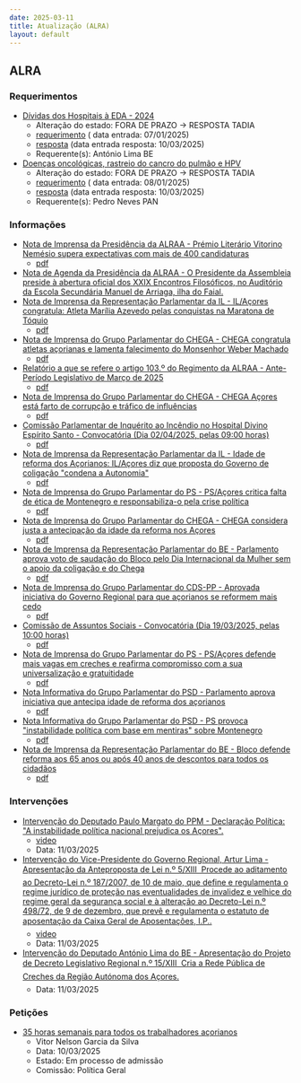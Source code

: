 ```yaml
---
date: 2025-03-11
title: Atualização (ALRA)
layout: default
---
```

## ALRA

### Requerimentos

* [Dívidas dos Hospitais à EDA - 2024](http://base.alra.pt:82/4DACTION/w_pesquisa_registo/4/8644)
  * Alteração do estado: FORA DE PRAZO → RESPOSTA TADIA
  * [requerimento](http://base.alra.pt:82/Doc_Req/XIIIreque237.pdf) ( data entrada: 07/01/2025)
  * [resposta](http://base.alra.pt:82/Doc_Req/XIIIrequeresp237.pdf) (data entrada resposta: 10/03/2025)
  * Requerente(s): António Lima BE
* [Doenças oncológicas, rastreio do cancro do pulmão e HPV](http://base.alra.pt:82/4DACTION/w_pesquisa_registo/4/8646)
  * Alteração do estado: FORA DE PRAZO → RESPOSTA TADIA
  * [requerimento](http://base.alra.pt:82/Doc_Req/XIIIreque238.pdf) ( data entrada: 08/01/2025)
  * [resposta](http://base.alra.pt:82/Doc_Req/XIIIrequeresp238.pdf) (data entrada resposta: 10/03/2025)
  * Requerente(s): Pedro Neves PAN

### Informações

* [Nota de Imprensa da Presidência da ALRAA - Prémio Literário Vitorino Nemésio supera expectativas com mais de 400 candidaturas](http://base.alra.pt:82/4DACTION/w_pesquisa_registo/8/21292)
  * [pdf](http://base.alra.pt:82/Doc_Noticias/NI21292.pdf)
* [Nota de Agenda da Presidência da ALRAA - O Presidente da Assembleia preside à abertura oficial dos XXIX Encontros Filosóficos, no Auditório da Escola Secundária Manuel de Arriaga, ilha do Faial.](http://base.alra.pt:82/4DACTION/w_pesquisa_registo/8/21293)
* [Nota de Imprensa da Representação Parlamentar da IL - IL/Açores congratula: Atleta Marília Azevedo pelas conquistas na Maratona de Tóquio](http://base.alra.pt:82/4DACTION/w_pesquisa_registo/8/21294)
  * [pdf](http://base.alra.pt:82/Doc_Noticias/NI21294.pdf)
* [Nota de Imprensa do Grupo Parlamentar do CHEGA - CHEGA congratula atletas açorianas e lamenta falecimento do Monsenhor Weber Machado](http://base.alra.pt:82/4DACTION/w_pesquisa_registo/8/21295)
  * [pdf](http://base.alra.pt:82/Doc_Noticias/NI21295.pdf)
* [Relatório a que se refere o artigo 103.º do Regimento da ALRAA - Ante-Período Legislativo de Março de 2025](http://base.alra.pt:82/4DACTION/w_pesquisa_registo/8/21296)
  * [pdf](http://base.alra.pt:82/Doc_Noticias/NI21296.pdf)
* [Nota de Imprensa do Grupo Parlamentar do CHEGA - CHEGA Açores está farto de corrupção e tráfico de influências](http://base.alra.pt:82/4DACTION/w_pesquisa_registo/8/21297)
  * [pdf](http://base.alra.pt:82/Doc_Noticias/NI21297.pdf)
* [Comissão Parlamentar de Inquérito ao Incêndio no Hospital Divino Espírito Santo - Convocatória (Dia 02/04/2025, pelas 09:00 horas)](http://base.alra.pt:82/4DACTION/w_pesquisa_registo/8/21298)
  * [pdf](http://base.alra.pt:82/Doc_Noticias/NI21298.pdf)
* [Nota de Imprensa da Representação Parlamentar da IL - Idade de reforma dos Açorianos: IL/Açores diz que proposta do Governo de coligação "condena a Autonomia"](http://base.alra.pt:82/4DACTION/w_pesquisa_registo/8/21300)
  * [pdf](http://base.alra.pt:82/Doc_Noticias/NI21300.pdf)
* [Nota de Imprensa do Grupo Parlamentar do PS - PS/Açores critica falta de ética de Montenegro e responsabiliza-o pela crise política](http://base.alra.pt:82/4DACTION/w_pesquisa_registo/8/21301)
  * [pdf](http://base.alra.pt:82/Doc_Noticias/NI21301.pdf)
* [Nota de Imprensa do Grupo Parlamentar do CHEGA - CHEGA considera justa a antecipação da idade da reforma nos Açores](http://base.alra.pt:82/4DACTION/w_pesquisa_registo/8/21302)
  * [pdf](http://base.alra.pt:82/Doc_Noticias/NI21302.pdf)
* [Nota de Imprensa da Representação Parlamentar do BE - Parlamento aprova voto de saudação do Bloco pelo Dia Internacional da Mulher sem o apoio da coligação e do Chega](http://base.alra.pt:82/4DACTION/w_pesquisa_registo/8/21303)
  * [pdf](http://base.alra.pt:82/Doc_Noticias/NI21303.pdf)
* [Nota de Imprensa do Grupo Parlamentar do CDS-PP - Aprovada iniciativa do Governo Regional para que açorianos se reformem mais cedo](http://base.alra.pt:82/4DACTION/w_pesquisa_registo/8/21304)
  * [pdf](http://base.alra.pt:82/Doc_Noticias/NI21304.pdf)
* [Comissão de Assuntos Sociais - Convocatória (Dia 19/03/2025, pelas 10:00 horas)](http://base.alra.pt:82/4DACTION/w_pesquisa_registo/8/21305)
  * [pdf](http://base.alra.pt:82/Doc_Noticias/NI21305.pdf)
* [Nota de Imprensa do Grupo Parlamentar do PS - PS/Açores defende mais vagas em creches e reafirma compromisso com a sua universalização e gratuitidade](http://base.alra.pt:82/4DACTION/w_pesquisa_registo/8/21306)
  * [pdf](http://base.alra.pt:82/Doc_Noticias/NI21306.pdf)
* [Nota Informativa do Grupo Parlamentar do PSD - Parlamento aprova iniciativa que antecipa idade de reforma dos açorianos](http://base.alra.pt:82/4DACTION/w_pesquisa_registo/8/21307)
  * [pdf](http://base.alra.pt:82/Doc_Noticias/NI21307.pdf)
* [Nota Informativa do Grupo Parlamentar do PSD - PS provoca "instabilidade política com base em mentiras" sobre Montenegro](http://base.alra.pt:82/4DACTION/w_pesquisa_registo/8/21308)
  * [pdf](http://base.alra.pt:82/Doc_Noticias/NI21308.pdf)
* [Nota de Imprensa da Representação Parlamentar do BE - Bloco defende reforma aos 65 anos ou após 40 anos de descontos para todos os cidadãos](http://base.alra.pt:82/4DACTION/w_pesquisa_registo/8/21309)
  * [pdf](http://base.alra.pt:82/Doc_Noticias/NI21309.pdf)

### Intervenções

* [Intervenção do Deputado Paulo Margato do PPM - Declaração Política: "A instabilidade política nacional prejudica os Açores".](http://base.alra.pt:82/4DACTION/w_pesquisa_registo/9/3333)
  * [video](https://video.alra.pt/Asset/Details/3d0734c1-4bc2-40b4-89c1-675e622bd286)
  * Data: 11/03/2025
* [Intervenção do Vice-Presidente do Governo Regional, Artur Lima - Apresentação da Anteproposta de Lei n.º 5/XIII  Procede ao aditamento ao Decreto-Lei n.º 187/2007, de 10 de maio, que define e regulamenta o regime jurídico de proteção nas eventualidades de invalidez e velhice do regime geral da segurança social e à alteração ao Decreto-Lei n.º 498/72, de 9 de dezembro, que prevê e regulamenta o estatuto de aposentação da Caixa Geral de Aposentações, I.P..](http://base.alra.pt:82/4DACTION/w_pesquisa_registo/9/3334)
  * [video](https://video.alra.pt/Asset/Details/49a03375-78ed-4005-a142-c32d9afc1581)
  * Data: 11/03/2025
* [Intervenção do Deputado António Lima do BE  - Apresentação do Projeto de Decreto Legislativo Regional n.º 15/XIII  Cria a Rede Pública de Creches da Região Autónoma dos Açores.](http://base.alra.pt:82/4DACTION/w_pesquisa_registo/9/3335)
  * Data: 11/03/2025

### Petições

* [35 horas semanais para todos os trabalhadores açorianos](http://base.alra.pt:82/4DACTION/w_pesquisa_registo/6/1020)
  * Vitor Nelson Garcia da Silva
  * Data: 10/03/2025
  * Estado: Em processo de admissão
  * Comissão: Política Geral

